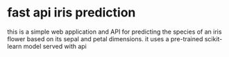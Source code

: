 # fast api iris prediction

this is a simple web application and API for predicting the species of an iris flower based on its 
sepal and petal dimensions. it uses a pre-trained scikit-learn model served with api